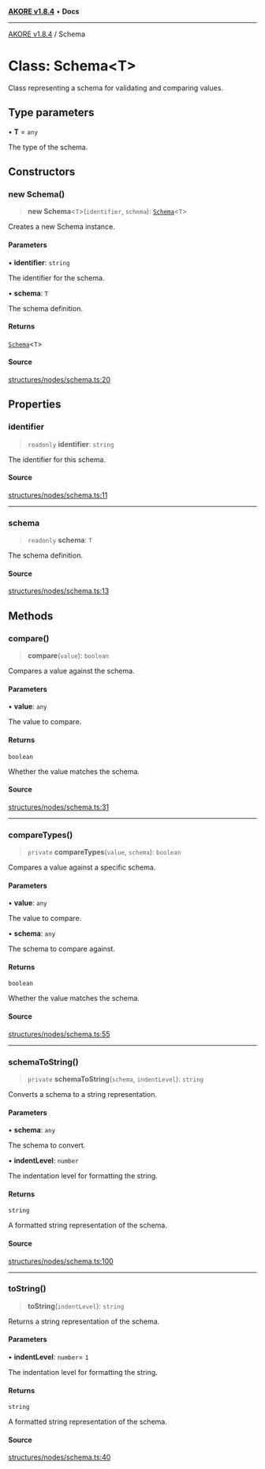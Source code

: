 [**AKORE v1.8.4**](../README.md) • **Docs**

***

[AKORE v1.8.4](../globals.md) / Schema

# Class: Schema\<T\>

Class representing a schema for validating and comparing values.

## Type parameters

• **T** = `any`

The type of the schema.

## Constructors

### new Schema()

> **new Schema**\<`T`\>(`identifier`, `schema`): [`Schema`](Schema.md)\<`T`\>

Creates a new Schema instance.

#### Parameters

• **identifier**: `string`

The identifier for the schema.

• **schema**: `T`

The schema definition.

#### Returns

[`Schema`](Schema.md)\<`T`\>

#### Source

[structures/nodes/schema.ts:20](https://github.com/Pavez7274/akore//blob/16b0580217e27fdbdfda0f584c9911f51b124649/src/structures/nodes/schema.ts#L20)

## Properties

### identifier

> `readonly` **identifier**: `string`

The identifier for this schema.

#### Source

[structures/nodes/schema.ts:11](https://github.com/Pavez7274/akore//blob/16b0580217e27fdbdfda0f584c9911f51b124649/src/structures/nodes/schema.ts#L11)

***

### schema

> `readonly` **schema**: `T`

The schema definition.

#### Source

[structures/nodes/schema.ts:13](https://github.com/Pavez7274/akore//blob/16b0580217e27fdbdfda0f584c9911f51b124649/src/structures/nodes/schema.ts#L13)

## Methods

### compare()

> **compare**(`value`): `boolean`

Compares a value against the schema.

#### Parameters

• **value**: `any`

The value to compare.

#### Returns

`boolean`

Whether the value matches the schema.

#### Source

[structures/nodes/schema.ts:31](https://github.com/Pavez7274/akore//blob/16b0580217e27fdbdfda0f584c9911f51b124649/src/structures/nodes/schema.ts#L31)

***

### compareTypes()

> `private` **compareTypes**(`value`, `schema`): `boolean`

Compares a value against a specific schema.

#### Parameters

• **value**: `any`

The value to compare.

• **schema**: `any`

The schema to compare against.

#### Returns

`boolean`

Whether the value matches the schema.

#### Source

[structures/nodes/schema.ts:55](https://github.com/Pavez7274/akore//blob/16b0580217e27fdbdfda0f584c9911f51b124649/src/structures/nodes/schema.ts#L55)

***

### schemaToString()

> `private` **schemaToString**(`schema`, `indentLevel`): `string`

Converts a schema to a string representation.

#### Parameters

• **schema**: `any`

The schema to convert.

• **indentLevel**: `number`

The indentation level for formatting the string.

#### Returns

`string`

A formatted string representation of the schema.

#### Source

[structures/nodes/schema.ts:100](https://github.com/Pavez7274/akore//blob/16b0580217e27fdbdfda0f584c9911f51b124649/src/structures/nodes/schema.ts#L100)

***

### toString()

> **toString**(`indentLevel`): `string`

Returns a string representation of the schema.

#### Parameters

• **indentLevel**: `number`= `1`

The indentation level for formatting the string.

#### Returns

`string`

A formatted string representation of the schema.

#### Source

[structures/nodes/schema.ts:40](https://github.com/Pavez7274/akore//blob/16b0580217e27fdbdfda0f584c9911f51b124649/src/structures/nodes/schema.ts#L40)
